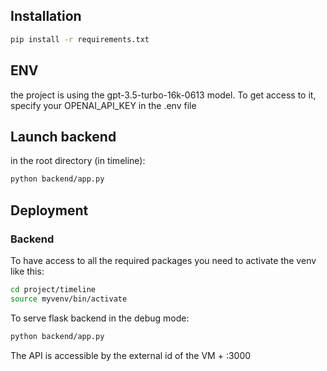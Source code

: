 ## Installation

```bash
pip install -r requirements.txt  
```

## ENV
the project is using the gpt-3.5-turbo-16k-0613 model. To get access to it, specify your OPENAI_API_KEY in the .env file


## Launch backend

in the root directory (in timeline):
```bash
python backend/app.py  
```

## Deployment
### Backend
To have access to all the required packages you need to activate the venv like this:
```bash
cd project/timeline
source myvenv/bin/activate
```
To serve flask backend in the debug mode:
```bash
python backend/app.py
```

The API is accessible by the external id of the VM + :3000 
